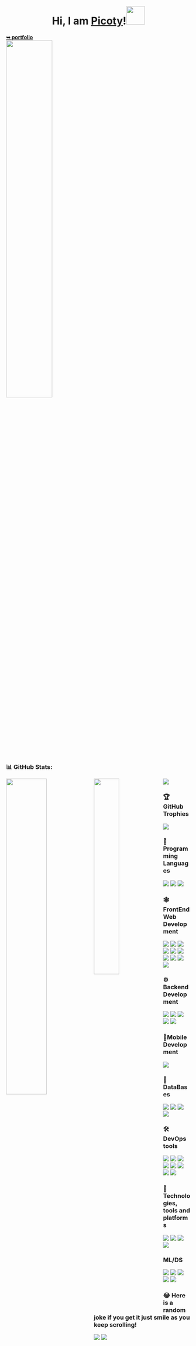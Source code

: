 <!-- # **Hi there, am Picoty 👋** -->
<h1 align="center">Hi, I am <a href="https://jamesmumo.vercel.app/" target='_blank'>Picoty</a>!<img src="https://media.tenor.com/SNL9_xhZl9oAAAAi/waving-hand-joypixels.gif" width="50" height="50" /></h1>
<a href="https://jamesmumo.vercel.app/" target='_blank'><strong>➥ portfolio</strong></a>
<br/>

<img width="50%" src="https://cdn.dribbble.com/users/1059583/screenshots/4171367/coding-freak.gif" />

### 📊 GitHub Stats:
<img align="left" width="47%" src="https://github-readme-stats.vercel.app/api?username=jaycode8&show_icons=true&theme=radical" />
<img align="left" width="37%" src="https://github-readme-stats.vercel.app/api/top-langs/?username=jaycode8&theme=ayu-mirage&hide_border=true&include_all_commits=true&count_private=false&layout=compact" />
<img src="https://github-readme-streak-stats.herokuapp.com/?user=jaycode8&theme=ayu-mirage&hide_border=true" />

### 🏆 GitHub Trophies
<img src="https://github-profile-trophy.vercel.app/?username=jaycode8&theme=radical&no-frame=false&no-bg=false&margin-w=4" />


### **🎯 Programming Languages**
![](https://img.shields.io/badge/python-3670A0?style=for-the-badge&logo=python&logoColor=ffdd54)
![](https://img.shields.io/badge/javascript-%23323330.svg?style=for-the-badge&logo=javascript&logoColor=%23F7DF1E)
![](https://img.shields.io/badge/dart-%230175C2.svg?style=for-the-badge&logo=dart&logoColor=white)

### **🕸️ FrontEnd Web Development**
![](https://img.shields.io/badge/html5-%23E34F26.svg?style=for-the-badge&logo=html5&logoColor=white)
![](https://img.shields.io/badge/css3-%231572B6.svg?style=for-the-badge&logo=css3&logoColor=white)
![](https://img.shields.io/badge/bootstrap-%23563D7C.svg?style=for-the-badge&logo=bootstrap&logoColor=white)
![](https://img.shields.io/badge/SASS-hotpink.svg?style=for-the-badge&logo=SASS&logoColor=white)
![](https://img.shields.io/badge/tailwindcss-%2338B2AC.svg?style=for-the-badge&logo=tailwind-css&logoColor=white)
![](https://img.shields.io/badge/javascript-%23323330.svg?style=for-the-badge&logo=javascript&logoColor=%23F7DF1E)
![](https://img.shields.io/badge/jQuery-0769AD?style=for-the-badge&logo=jquery&logoColor=white)
![](https://img.shields.io/badge/react-%2320232a.svg?style=for-the-badge&logo=react&logoColor=%2361DAFB)
![](https://img.shields.io/badge/vite-%23646CFF.svg?style=for-the-badge&logo=vite&logoColor=white)
![](https://img.shields.io/badge/green%20sock-88CE02?style=for-the-badge&logo=greensock&logoColor=white)

### **⚙️ Backend Development**
![](https://img.shields.io/badge/node.js-6DA55F?style=for-the-badge&logo=node.js&logoColor=white)
![](https://img.shields.io/badge/express.js-%23404d59.svg?style=for-the-badge&logo=express&logoColor=%2361DAFB)
![](https://img.shields.io/badge/django-%23092E20.svg?style=for-the-badge&logo=django&logoColor=white)
![](https://img.shields.io/badge/flask-%23000.svg?style=for-the-badge&logo=flask&logoColor=white)
![](https://img.shields.io/badge/jinja-white.svg?style=for-the-badge&logo=jinja&logoColor=black)

### **📱Mobile Development**
![](https://img.shields.io/badge/Flutter-%2302569B.svg?style=for-the-badge&logo=Flutter&logoColor=white)

### **📅 DataBases**
![](https://img.shields.io/badge/mysql-%2300f.svg?style=for-the-badge&logo=mysql&logoColor=white)
![](https://img.shields.io/badge/SQLite-07405E?style=for-the-badge&logo=sqlite&logoColor=white)
![](https://img.shields.io/badge/MongoDB-%234ea94b.svg?style=for-the-badge&logo=mongodb&logoColor=white)
![](https://img.shields.io/badge/postgres-%23316192.svg?style=for-the-badge&logo=postgresql&logoColor=white)

### **🛠️ DevOps tools**
![](https://img.shields.io/badge/git-%23F05033.svg?style=for-the-badge&logo=git&logoColor=white)
![](https://img.shields.io/badge/github-%23121011.svg?style=for-the-badge&logo=github&logoColor=white)
![](https://img.shields.io/badge/docker-%230db7ed.svg?style=for-the-badge&logo=docker&logoColor=white)
![](https://img.shields.io/badge/Insomnia-black?style=for-the-badge&logo=insomnia&logoColor=5849BE)
![](https://img.shields.io/badge/NPM-%23000000.svg?style=for-the-badge&logo=npm&logoColor=white)
![](https://img.shields.io/badge/shell_script-%23121011.svg?style=for-the-badge&logo=gnu-bash&logoColor=white)
![](https://img.shields.io/badge/JWT-black?style=for-the-badge&logo=JSON%20web%20tokens)
![](https://img.shields.io/badge/NODEMON-%23323330.svg?style=for-the-badge&logo=nodemon&logoColor=%BBDEAD)

### **🧰 Technologies, tools and platforms**
![](https://img.shields.io/badge/Anaconda-%2344A833.svg?style=for-the-badge&logo=anaconda&logoColor=white)
![](https://img.shields.io/badge/firebase-%23039BE5.svg?style=for-the-badge&logo=firebase)
![](src="https://img.shields.io/badge/Render-%46E3B7.svg?style=for-the-badge&logo=render&logoColor=white)
![](https://img.shields.io/badge/vercel-%23000000.svg?style=for-the-badge&logo=vercel&logoColor=white)

### ML/DS
![](https://img.shields.io/badge/numpy-%23013243.svg?style=for-the-badge&logo=numpy&logoColor=white)
![](https://img.shields.io/badge/pandas-%23150458.svg?style=for-the-badge&logo=pandas&logoColor=white)
![](https://img.shields.io/badge/scikit--learn-%23F7931E.svg?style=for-the-badge&logo=scikit-learn&logoColor=white)
![](https://img.shields.io/badge/Matplotlib-%23ffffff.svg?style=for-the-badge&logo=Matplotlib&logoColor=black)
![](https://img.shields.io/badge/opencv-%23white.svg?style=for-the-badge&logo=opencv&logoColor=white)


<!--
### Others
<img align="left" alt="Ms Office" src="https://img.shields.io/badge/Microsoft_Word-2B579A?style=for-the-badge&logo=microsoft-word&logoColor=white" />
<img align="left" alt="Ms Excell" src="https://img.shields.io/badge/Microsoft_Excel-217346?style=for-the-badge&logo=microsoft-excel&logoColor=white" />
<img align="left" alt="Ms Access" src="https://img.shields.io/badge/Microsoft_Access-A4373A?style=for-the-badge&logo=microsoft-access&logoColor=white" />
<img alt="Ms Powerpoint" src="https://img.shields.io/badge/Microsoft_PowerPoint-B7472A?style=for-the-badge&logo=microsoft-powerpoint&logoColor=white" />
-->
                                   
  ### 😂 Here is a random joke if you get it just smile as you keep scrolling!                          
 <img src="https://readme-jokes.vercel.app/api" />          

 <img src="https://visitcount.itsvg.in/api?id=jaycode8&icon=0&color=0)](https://visitcount.itsvg.in" />

                                                                                                                                                     
                                                                                                                                                     
                                                                                                                                                     
